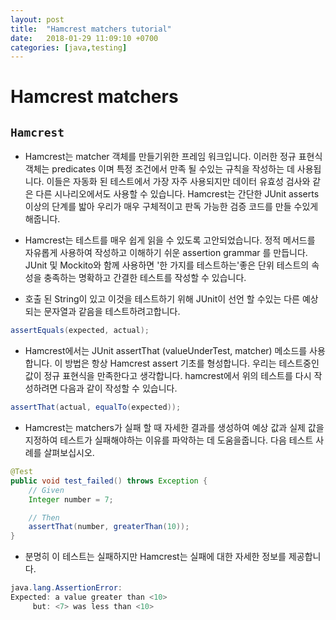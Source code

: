 ```yaml
---
layout: post
title:  "Hamcrest matchers tutorial"
date:   2018-01-29 11:09:10 +0700
categories: [java,testing]
---
```


# Hamcrest matchers

## ``` Hamcrest ```

* Hamcrest는 matcher 객체를 만들기위한 프레임 워크입니다. 이러한 정규 표현식 객체는 predicates 이며 특정 조건에서 만족 될 수있는 규칙을 작성하는 데 사용됩니다. 이들은 자동화 된 테스트에서 가장 자주 사용되지만 데이터 유효성 검사와 같은 다른 시나리오에서도 사용할 수 있습니다. Hamcrest는 간단한 JUnit asserts 이상의 단계를 밟아 우리가 매우 구체적이고 판독 가능한 검증 코드를 만들 수있게 해줍니다.

* Hamcrest는 테스트를 매우 쉽게 읽을 수 있도록 고안되었습니다. 정적 메서드를 자유롭게 사용하여 작성하고 이해하기 쉬운 assertion grammar 를 만듭니다. JUnit 및 Mockito와 함께 사용하면 '한 가지를 테스트하는'좋은 단위 테스트의 속성을 충족하는 명확하고 간결한 테스트를 작성할 수 있습니다.

* 호출 된 String이 있고 이것을 테스트하기 위해 JUnit이 선언 할 수있는 다른 예상되는 문자열과 같음을 테스트하려고합니다.

```java
assertEquals(expected, actual);
```

* Hamcrest에서는 JUnit assertThat (valueUnderTest, matcher) 메소드를 사용합니다. 이 방법은 항상 Hamcrest assert 기초를 형성합니다. 우리는 테스트중인 값이 정규 표현식을 만족한다고 생각합니다. hamcrest에서 위의 테스트를 다시 작성하려면 다음과 같이 작성할 수 있습니다.

```java
assertThat(actual, equalTo(expected));
```

* Hamcrest는 matchers가 실패 할 때 자세한 결과를 생성하여 예상 값과 실제 값을 지정하여 테스트가 실패해야하는 이유를 파악하는 데 도움을줍니다. 다음 테스트 사례를 살펴보십시오.

```java
@Test
public void test_failed() throws Exception {
    // Given
    Integer number = 7;

    // Then
    assertThat(number, greaterThan(10));
}
```

* 분명히 이 테스트는 실패하지만 Hamcrest는 실패에 대한 자세한 정보를 제공합니다.

```java
java.lang.AssertionError: 
Expected: a value greater than <10>
     but: <7> was less than <10>
```

